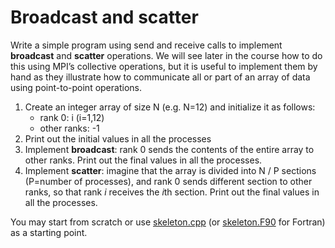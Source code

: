<!-- Adapted from material by EPCC https://github.com/EPCCed/archer2-MPI-2020-05-14 -->

# Broadcast and scatter

Write a simple program using send and receive calls to implement **broadcast** and **scatter**
operations. We will see later in the course how to do this using MPI’s collective operations, 
but it is useful to implement them by hand as they illustrate how to communicate all or part 
of an array of data using point-to-point operations.

1. Create an integer array of size N (e.g. N=12) and initialize it as follows:
   - rank 0: i (i=1,12)
   - other ranks: -1
2. Print out the initial values in all the processes
3. Implement **broadcast**: rank 0 sends the contents of the entire array to other ranks.
   Print out the final values in all the processes.
4. Implement **scatter**: imagine that the array is divided into N / P sections (P=number of
   processes), and rank 0 sends different section to other ranks, so that rank *i* receives 
   the *i*th section. Print out the final values in all the processes.


You may start from scratch or use [skeleton.cpp](c/skeleton.cpp) (or
[skeleton.F90](fortran/skeleton.F90) for Fortran) as a starting point.

